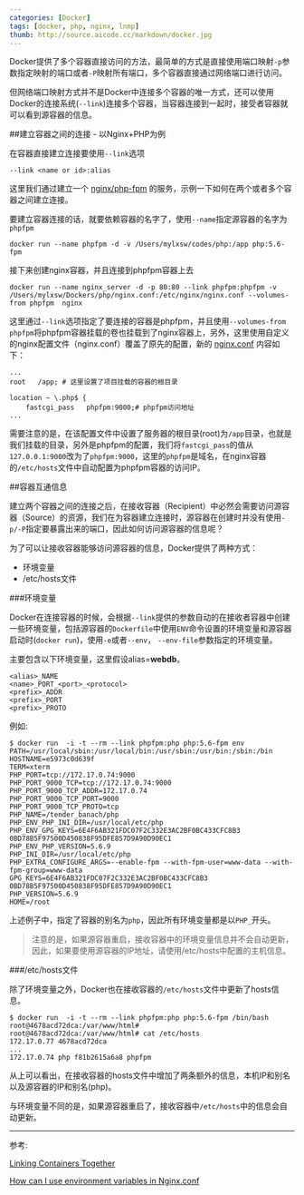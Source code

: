 ```yaml
---
categories: [Docker]
tags: [docker, php, nginx, lnmp]
thumb: http://source.aicode.cc/markdown/docker.jpg
---
```


Docker提供了多个容器直接访问的方法，最简单的方式是直接使用端口映射`-p`参数指定映射的端口或者`-P`映射所有端口，多个容器直接通过网络端口进行访问。

但网络端口映射方式并不是Docker中连接多个容器的唯一方式，还可以使用Docker的连接系统(`--link`)连接多个容器，当容器连接到一起时，接受者容器就可以看到源容器的信息。

##建立容器之间的连接 - 以Nginx+PHP为例

在容器直接建立连接要使用`--link`选项

	--link <name or id>:alias

这里我们通过建立一个 [nginx/php-fpm][] 的服务，示例一下如何在两个或者多个容器之间建立连接。

要建立容器连接的话，就要依赖容器的名字了，使用`--name`指定源容器的名字为`phpfpm`

	docker run --name phpfpm -d -v /Users/mylxsw/codes/php:/app php:5.6-fpm

接下来创建nginx容器，并且连接到phpfpm容器上去

	docker run --name nginx_server -d -p 80:80 --link phpfpm:phpfpm -v /Users/mylxsw/Dockers/php/nginx.conf:/etc/nginx/nginx.conf --volumes-from phpfpm  nginx

这里通过`--link`选项指定了要连接的容器是phpfpm，并且使用`--volumes-from phpfpm`将phpfpm容器挂载的卷也挂载到了nginx容器上，另外，这里使用自定义的nginx配置文件（nginx.conf）覆盖了原先的配置，新的 [nginx.conf][] 内容如下：

	...
    root   /app; # 这里设置了项目挂载的容器的根目录

    location ~ \.php$ {
        fastcgi_pass   phpfpm:9000;# phpfpm访问地址
	...

需要注意的是，在该配置文件中设置了服务器的根目录(root)为`/app`目录，也就是我们挂载的目录，另外是phpfpm的配置，我们将`fastcgi_pass`的值从`127.0.0.1:9000`改为了`phpfpm:9000`，这里的`phpfpm`是域名，在nginx容器的`/etc/hosts`文件中自动配置为phpfpm容器的访问IP。

##容器互通信息

建立两个容器之间的连接之后，在接收容器（Recipient）中必然会需要访问源容器（Source）的资源，我们在为容器建立连接时，源容器在创建时并没有使用`-p/-P`指定要暴露出来的端口，因此如何访问源容器的信息呢？

为了可以让接收容器能够访问源容器的信息，Docker提供了两种方式：

- 环境变量
- /etc/hosts文件

###环境变量

Docker在连接容器的时候，会根据`--link`提供的参数自动的在接收者容器中创建一些环境变量，包括源容器的`Dockerfile`中使用`ENV`命令设置的环境变量和源容器启动时(`docker run`)，使用`-e`或者`--env`， `--env-file`参数指定的环境变量。

主要包含以下环境变量，这里假设alias=**webdb**。

    <alias>_NAME
    <name>_PORT_<port>_<protocol>
    <prefix>_ADDR
    <prefix>_PORT
    <prefix>_PROTO

例如:

    $ docker run  -i -t --rm --link phpfpm:php php:5.6-fpm env
    PATH=/usr/local/sbin:/usr/local/bin:/usr/sbin:/usr/bin:/sbin:/bin
    HOSTNAME=e5973c0d639f
    TERM=xterm
    PHP_PORT=tcp://172.17.0.74:9000
    PHP_PORT_9000_TCP=tcp://172.17.0.74:9000
    PHP_PORT_9000_TCP_ADDR=172.17.0.74
    PHP_PORT_9000_TCP_PORT=9000
    PHP_PORT_9000_TCP_PROTO=tcp
    PHP_NAME=/tender_banach/php
    PHP_ENV_PHP_INI_DIR=/usr/local/etc/php
    PHP_ENV_GPG_KEYS=6E4F6AB321FDC07F2C332E3AC2BF0BC433CFC8B3 0BD78B5F97500D450838F95DFE857D9A90D90EC1
    PHP_ENV_PHP_VERSION=5.6.9
    PHP_INI_DIR=/usr/local/etc/php
    PHP_EXTRA_CONFIGURE_ARGS=--enable-fpm --with-fpm-user=www-data --with-fpm-group=www-data
    GPG_KEYS=6E4F6AB321FDC07F2C332E3AC2BF0BC433CFC8B3 0BD78B5F97500D450838F95DFE857D9A90D90EC1
    PHP_VERSION=5.6.9
    HOME=/root

上述例子中，指定了容器的别名为`php`，因此所有环境变量都是以`PHP_`开头。

> 注意的是，如果源容器重启，接收容器中的环境变量信息并不会自动更新，因此，如果要使用源容器的IP地址，请使用/etc/hosts中配置的主机信息。

###/etc/hosts文件

除了环境变量之外，Docker也在接收容器的`/etc/hosts`文件中更新了hosts信息。

    $ docker run  -i -t --rm --link phpfpm:php php:5.6-fpm /bin/bash
    root@4678acd72dca:/var/www/html#
    root@4678acd72dca:/var/www/html# cat /etc/hosts
    172.17.0.77	4678acd72dca
    ...
    172.17.0.74	php f81b2615a6a8 phpfpm

从上可以看出，在接收容器的hosts文件中增加了两条额外的信息，本机IP和别名以及源容器的IP和别名(php)。

与环境变量不同的是，如果源容器重启了，接收容器中`/etc/hosts`中的信息会自动更新。

----

参考:

[Linking Containers Together](https://docs.docker.com/userguide/dockerlinks/)

[How can I use environment variables in Nginx.conf](http://serverfault.com/questions/577370/how-can-i-use-environment-variables-in-nginx-conf)



[nginx.conf]:https://github.com/mylxsw/DockerDemo/blob/master/nginx-php/nginx.conf
[nginx/php-fpm]:https://github.com/mylxsw/DockerDemo/tree/master/nginx-php
